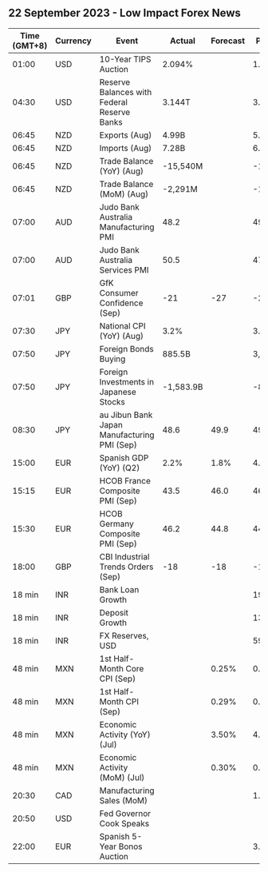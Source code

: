 ## 22 September 2023 - Low Impact Forex News

| Time (GMT+8) | Currency | Event | Actual | Forecast | Previous |
|------|----------|-------|--------|----------|----------|
| 01:00 | USD | 10-Year TIPS Auction | 2.094% |  | 1.495% |
| 04:30 | USD | Reserve Balances with Federal Reserve Banks | 3.144T |  | 3.310T |
| 06:45 | NZD | Exports (Aug) | 4.99B |  | 5.38B |
| 06:45 | NZD | Imports (Aug) | 7.28B |  | 6.55B |
| 06:45 | NZD | Trade Balance (YoY) (Aug) | -15,540M |  | -15,880M |
| 06:45 | NZD | Trade Balance (MoM) (Aug) | -2,291M |  | -1,177M |
| 07:00 | AUD | Judo Bank Australia Manufacturing PMI | 48.2 |  | 49.6 |
| 07:00 | AUD | Judo Bank Australia Services PMI | 50.5 |  | 47.8 |
| 07:01 | GBP | GfK Consumer Confidence (Sep) | -21 | -27 | -25 |
| 07:30 | JPY | National CPI (YoY) (Aug) | 3.2% |  | 3.3% |
| 07:50 | JPY | Foreign Bonds Buying | 885.5B |  | 3,631.5B |
| 07:50 | JPY | Foreign Investments in Japanese Stocks | -1,583.9B |  | -851.8B |
| 08:30 | JPY | au Jibun Bank Japan Manufacturing PMI (Sep) | 48.6 | 49.9 | 49.6 |
| 15:00 | EUR | Spanish GDP (YoY) (Q2) | 2.2% | 1.8% | 4.2% |
| 15:15 | EUR | HCOB France Composite PMI (Sep) | 43.5 | 46.0 | 46.0 |
| 15:30 | EUR | HCOB Germany Composite PMI (Sep) | 46.2 | 44.8 | 44.6 |
| 18:00 | GBP | CBI Industrial Trends Orders (Sep) | -18 | -18 | -15 |
| 18 min | INR | Bank Loan Growth |  |  | 19.8% |
| 18 min | INR | Deposit Growth |  |  | 13.2% |
| 18 min | INR | FX Reserves, USD |  |  | 593.90B |
| 48 min | MXN | 1st Half-Month Core CPI (Sep) |  | 0.25% | 0.19% |
| 48 min | MXN | 1st Half-Month CPI (Sep) |  | 0.29% | 0.32% |
| 48 min | MXN | Economic Activity (YoY) (Jul) |  | 3.50% | 4.10% |
| 48 min | MXN | Economic Activity (MoM) (Jul) |  | 0.30% | 0.50% |
| 20:30 | CAD | Manufacturing Sales (MoM) |  |  | 1.6% |
| 20:50 | USD | Fed Governor Cook Speaks |  |  |  |
| 22:00 | EUR | Spanish 5-Year Bonos Auction |  |  | 3.027% |
